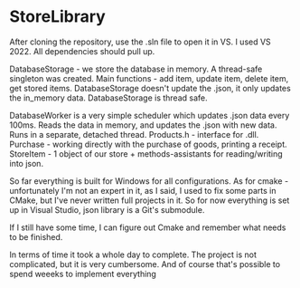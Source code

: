# StoreLibrary
After cloning the repository, use the .sln file to open it in VS. I used VS 2022.
All dependencies should pull up.

DatabaseStorage - we store the database in memory. A thread-safe singleton was created.
Main functions - add item, update item, delete item, get stored items.
DatabaseStorage doesn't update the .json, it only updates the in_memory data.
DatabaseStorage is thread safe.

DatabaseWorker is a very simple scheduler which updates .json data every 100ms.
Reads the data in memory, and updates the .json with new data. Runs in a separate, detached thread.
Products.h - interface for .dll. 
Purchase - working directly with the purchase of goods, printing a receipt.
StoreItem - 1 object of our store + methods-assistants for reading/writing into json.

So far everything is built for Windows for all configurations.
As for cmake - unfortunately I'm not an expert in it, as I said, I used to fix some parts in CMake, but I've never written full projects in it.
So for now everything is set up in Visual Studio, json library is a Git's submodule.

If I still have some time, I can figure out Cmake and remember what needs to be finished.

In terms of time it took a whole day to complete.
The project is not complicated, but it is very cumbersome.
And of course that's possible to spend weeeks to implement everything

